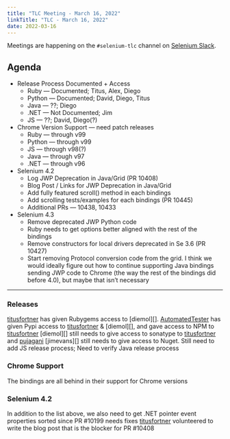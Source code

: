 ```yaml
---
title: "TLC Meeting - March 16, 2022"
linkTitle: "TLC - March 16, 2022"
date: 2022-03-16
---
```


Meetings are happening on the `#selenium-tlc` channel on [Selenium Slack](https://selenium.dev/support).

## Agenda
* Release Process Documented + Access 
  * Ruby — Documented; Titus, Alex, Diego 
  * Python — Documented; David, Diego, Titus 
  * Java — ??; Diego 
  * .NET — Not Documented; Jim 
  * JS — ??; David, Diego(?)
* Chrome Version Support — need patch releases 
  * Ruby — through v99 
  * Python — through v99 
  * JS — through v98(?)
  * Java — through v97 
  * .NET — through v96 
* Selenium 4.2 
  * Log JWP Deprecation in Java/Grid (PR 10408)
  * Blog Post / Links for JWP Deprecation in Java/Grid 
  * Add fully featured scroll() method in each bindings 
  * Add scrolling tests/examples for each bindings (PR  10445)
  * Additional PRs — 10438,  10433 
* Selenium 4.3 
  * Remove deprecated JWP Python code 
  * Ruby needs to get options better aligned with the rest of the bindings 
  * Remove constructors for local drivers deprecated in Se 3.6  (PR 10427)
  * Start removing Protocol conversion code from the grid. I think we would ideally figure out how to continue supporting Java bindings sending JWP code to Chrome (the way the rest of the bindings did before 4.0), but maybe that isn’t necessary


***

### Releases
[titusfortner][] has given Rubygems access to [diemol][]. 
[AutomatedTester][] has given Pypi access to [titusfortner][] & [diemol][], and gave access to NPM to [titusfortner][]
[diemol][] still needs to give access to sonatype to [titusfortner][] and [pujagani][]
[jimevans][] still needs to give access to Nuget.
Still need to add JS release process; Need to verify Java release process

### Chrome Support
The bindings are all behind in their support for Chrome versions

### Selenium 4.2
In addition to the list above, we also need to get .NET pointer event properties sorted since PR #10199 needs fixes
[titusfortner][] volunteered to write the blog post that is the blocker for PR #10408

[AutomatedTester]: https://github.com/AutomatedTester/
[titusfortner]: https://github.com/titusfortner/
[pujagani]: https://github.com/pujagani/

